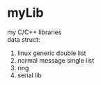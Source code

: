 # myLib
my C/C++ libraries  
data struct: 
1) linux generic double list
2) normal message single list
3) ring
4) serial lib

